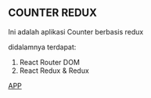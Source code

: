 ## COUNTER REDUX
Ini adalah aplikasi Counter berbasis redux

didalamnya terdapat:
1. React Router DOM
2. React Redux & Redux

[APP](https://hide-counter.netlify.app/)
